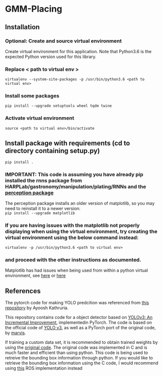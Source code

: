 # GMM-Placing

## Installation

### Optional: Create and source virtual environment

Create virtual environment for this application. Note that Python3.6 is the expected Python version used for this library.
### Replace < path to virtual env >
`virtualenv --system-site-packages -p /usr/bin/python3.6 <path to virtual env>`

### Install some packages
`pip install --upgrade setuptools wheel tqdm twine`

### Activate virtual environment
`source <path to virtual env>/bin/activate`

## Install package with requirements (cd to directory containing setup.py)
`pip install .`

### IMPORTANT: This code is assuming you have already pip installed the rnns package from HARPLab/gastronomy/manipulation/plating/RNNs and the [perception package](https://github.com/BerkeleyAutomation/perception.git) 
The perception package installs an older version of matplotlib, so you may need to reinstall it to a newer version:  
`pip install --upgrade matplotlib`

### If you are having issues with the matplotlib not properly displaying when using the virtual environment, try creating the virtual environment using the below command instead:
`virtualenv -p /usr/bin/python3.6 <path to virtual env>`
### and proceed with the other instructions as documented.
Matplotlib has had issues when being used from within a python virtual environment, see [here](https://www.pyimagesearch.com/2015/08/24/resolved-matplotlib-figures-not-showing-up-or-displaying/)
or [here](https://github.com/pypa/virtualenv/issues/609)

## References
The pytorch code for making YOLO predcition was referenced from [this repository](https://github.com/ayooshkathuria/pytorch-yolo-v3) by Ayoosh Kathruria.

This repository contains code for a object detector based on [YOLOv3: An Incremental Improvement](https://pjreddie.com/media/files/papers/YOLOv3.pdf), implementedin PyTorch. The code is based on the official code of [YOLO v3](https://github.com/pjreddie/darknet), as well as a PyTorch port of the original code, by [marvis](https://github.com/marvis/pytorch-yolo2).

If training a custom data set, it is recommended to obtain trained weights by using the [original code](https://pjreddie.com/darknet/). The original code was implemented in C and is much faster and efficient than using python. This code is being used to retreive the bounding box information through python. If you would like to retrieve the bounding box information using the C code, I would recommend using [this](https://github.com/leggedrobotics/darknet_ros) ROS implementation instead

